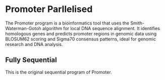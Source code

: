 # Promoter Parllelised
The Promoter program is a bioinformatics tool that uses the Smith-Waterman-Gotoh algorithm for local DNA sequence alignment. It identifies homologous genes and predicts promoter regions in genomic data using BLOSUM62 scoring and Sigma70 consensus patterns, ideal for genomic research and DNA analysis.

## Fully Sequential
This is the original sequential program of Promoter. 
